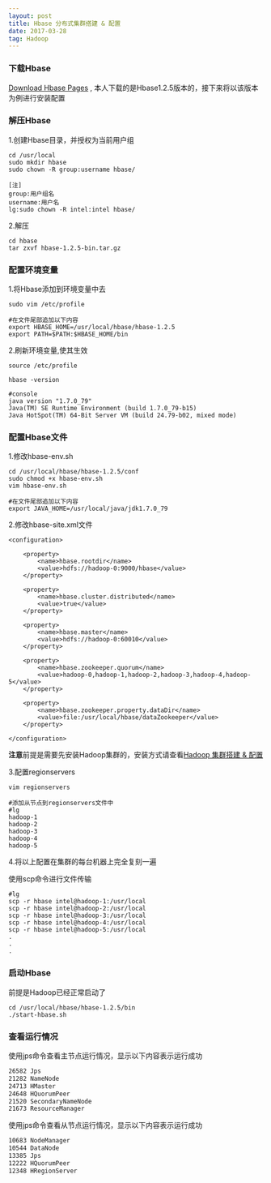 ```yaml
---
layout: post
title: Hbase 分布式集群搭建 & 配置
date: 2017-03-28
tag: Hadoop
---
```


### 下载Hbase

[Download Hbase Pages](http://www.apache.org/dyn/closer.cgi/hbase/) , 本人下载的是Hbase1.2.5版本的，接下来将以该版本为例进行安装配置

### 解压Hbase

1.创建Hbase目录，并授权为当前用户组

```shell
cd /usr/local
sudo mkdir hbase
sudo chown -R group:username hbase/ 

[注]
group:用户组名
username:用户名
lg:sudo chown -R intel:intel hbase/ 
```

2.解压

```shell
cd hbase
tar zxvf hbase-1.2.5-bin.tar.gz 
```

### 配置环境变量

1.将Hbase添加到环境变量中去

```shell
sudo vim /etc/profile

#在文件尾部追加以下内容
export HBASE_HOME=/usr/local/hbase/hbase-1.2.5
export PATH=$PATH:$HBASE_HOME/bin
```

2.刷新环境变量,使其生效

```shell
source /etc/profile

hbase -version

#console
java version "1.7.0_79"
Java(TM) SE Runtime Environment (build 1.7.0_79-b15)
Java HotSpot(TM) 64-Bit Server VM (build 24.79-b02, mixed mode)
```

### 配置Hbase文件

1.修改hbase-env.sh

```shell
cd /usr/local/hbase/hbase-1.2.5/conf
sudo chmod +x hbase-env.sh
vim hbase-env.sh

#在文件尾部追加以下内容
export JAVA_HOME=/usr/local/java/jdk1.7.0_79
```

2.修改hbase-site.xml文件

```shell
<configuration>

    <property>
        <name>hbase.rootdir</name>
        <value>hdfs://hadoop-0:9000/hbase</value>
    </property>

    <property>
        <name>hbase.cluster.distributed</name>
        <value>true</value>
    </property>

    <property>
        <name>hbase.master</name>
        <value>hdfs://hadoop-0:60010</value>
    </property>

    <property>
        <name>hbase.zookeeper.quorum</name>
        <value>hadoop-0,hadoop-1,hadoop-2,hadoop-3,hadoop-4,hadoop-5</value>
    </property>

    <property>
        <name>hbase.zookeeper.property.dataDir</name>
        <value>file:/usr/local/hbase/dataZookeeper</value>
    </property>

</configuration>
```

**注意**前提是需要先安装Hadoop集群的，安装方式请查看[Hadoop 集群搭建 & 配置](http://pnoker.com/2017/03/Hadoop%E6%90%AD%E5%BB%BA&%E9%85%8D%E7%BD%AE/)

3.配置regionservers

```shell
vim regionservers

#添加从节点到regionservers文件中
#lg
hadoop-1
hadoop-2
hadoop-3
hadoop-4
hadoop-5
```

4.将以上配置在集群的每台机器上完全复刻一遍

使用scp命令进行文件传输

```shell
#lg
scp -r hbase intel@hadoop-1:/usr/local
scp -r hbase intel@hadoop-2:/usr/local
scp -r hbase intel@hadoop-3:/usr/local
scp -r hbase intel@hadoop-4:/usr/local
scp -r hbase intel@hadoop-5:/usr/local
.
.
.

```

### 启动Hbase

前提是Hadoop已经正常启动了

```shell
cd /usr/local/hbase/hbase-1.2.5/bin
./start-hbase.sh
```

### 查看运行情况

使用jps命令查看主节点运行情况，显示以下内容表示运行成功

```txt
26582 Jps
21282 NameNode
24713 HMaster
24648 HQuorumPeer
21520 SecondaryNameNode
21673 ResourceManager
```

使用jps命令查看从节点运行情况，显示以下内容表示运行成功

```txt
10683 NodeManager
10544 DataNode
13385 Jps
12222 HQuorumPeer
12348 HRegionServer
```

